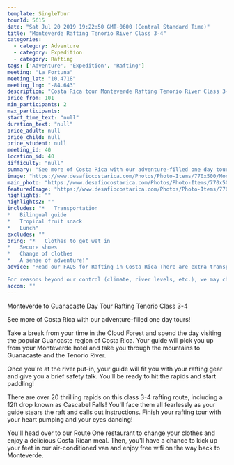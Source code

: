 ```yaml
---
template: SingleTour
tourId: 5615
date: "Sat Jul 20 2019 19:22:50 GMT-0600 (Central Standard Time)"
title: "Monteverde Rafting Tenorio River Class 3-4"
categories: 
  - category: Adventure
  - category: Expedition
  - category: Rafting
tags: ['Adventure', 'Expedition', 'Rafting']
meeting: "La Fortuna"
meeting_lat: "10.4718"
meeting_lng: "-84.643"
description: "Costa Rica tour Monteverde Rafting Tenorio River Class 3-4, id 5615"
price_from: 101
min_participants: 2
max_participants: 
start_time_text: "null"
duration_text: "null"
price_adult: null
price_child: null
price_student: null
meeting_id: 40
location_id: 40
difficulty: "null"
summary: "See more of Costa Rica with our adventure-filled one day tours! Take a break from your time in the Cloud Forest and spend the day visiting the popular Guancaste region of Costa Rica. You'll spend an adrenaline-filled morning on the Tenorio River as you paddle down class 3-4 rapids and brave the famous Cascabel Falls, a 12-ft drop! Then you'll enjoy a delicious Costa Rican meal before heading back to Monteverde."
image: "https://www.desafiocostarica.com/Photos/Photo-Items/770x500/Monteverde-to-Guanacaste-Day-Tour-Rafting-Tenorio-Class-3-4-1507844209.jpg"
main_photo: "https://www.desafiocostarica.com/Photos/Photo-Items/770x500/Monteverde-to-Guanacaste-Day-Tour-Rafting-Tenorio-Class-3-4-1507844209.jpg"
featuredImage: "https://www.desafiocostarica.com/Photos/Photo-Items/770x500/Monteverde-to-Guanacaste-Day-Tour-Rafting-Tenorio-Class-3-4-1507844209.jpg"
highlights: ""
highlights2: ""
includes: "*   Transportation
*   Bilingual guide
*   Tropical fruit snack
*   Lunch"
excludes: ""
bring: "*   Clothes to get wet in
*   Secure shoes
*   Change of clothes
*   A sense of adventure!"
advice: "Read our FAQS for Rafting in Costa Rica There are extra transport charge for hotels outside of our normal pick-up zone. Have a look at our Adventure Waiver if you have questions about our Costa Rica adventure tour policies.

For reasons beyond our control (climate, river levels, etc.), we may change to a more-suitable tour with an equal or similar adventure-appeal or offer other tour options so you don't miss out on a fun day in Costa Rica. We reserve the right to cancel a trip due to unfavorable conditions & will only run a tour according to our policies. Full refund is given if (on rare occasion) no tour is run. This adventure involves some inherent risk and physical exertion, so you must be in good physical condition!"
accom: ""
---
```

Monteverde to Guanacaste Day Tour Rafting Tenorio Class 3-4

See more of Costa Rica with our adventure-filled one day tours!

Take a break from your time in the Cloud Forest and spend the day visiting the popular Guancaste region of Costa Rica. Your guide will pick you up from your Monteverde hotel and take you through the mountains to Guanacaste and the Tenorio River.

Once you're at the river put-in, your guide will fit you with your rafting gear and give you a brief safety talk. You'll be ready to hit the rapids and start paddling!

There are over 20 thrilling rapids on this class 3-4 rafting route, including a 12ft drop known as Cascabel Falls! You'll face them all fearlessly as your guide stears the raft and calls out instructions. Finish your rafting tour with your heart pumping and your eyes dancing!

You'll head over to our Route One restaurant to change your clothes and enjoy a delicious Costa Rican meal. Then, you'll have a chance to kick up your feet in our air-conditioned van and enjoy free wifi on the way back to Monteverde.